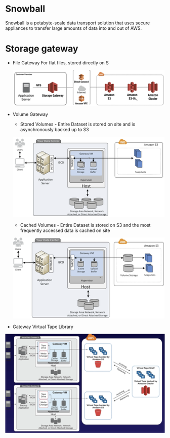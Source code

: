 # Snowball

Snowball is a petabyte-scale data transport solution that uses secure appliances to transfer large amounts of data into and out of AWS.

# Storage gateway

- File Gateway
    For flat files, stored directly on S

    ![File Gateway](./images/file-gateway.png)

- Volume Gateway
    - Stored Volumes - Entire Dataset is stored on site and is asynchronously backed up to S3

    ![Stored Volumes](./images/stored-volumes.png)

    - Cached Volumes - Entire Dataset is stored on S3 and the most frequently accessed data is cached on site

    ![Cached Volumes](./images/cached-volumes.png)

- Gateway Virtual Tape Library

![Gateway Virtual Tape Lib](./images/gateway-virtual-tape.png)